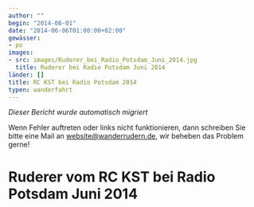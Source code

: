 ```yaml
---
author: ""
begin: "2014-06-01"
date: "2014-06-06T01:00:00+02:00"
gewässer:
- po
images:
- src: images/Ruderer_bei_Radio_Potsdam_Juni_2014.jpg
  title: Ruderer bei Radio Potsdam Juni 2014
länder: []
title: RC KST bei Radio Potsdam 2014
typen: wanderfahrt
---
```



*Dieser Bericht wurde automatisch migriert*

Wenn Fehler auftreten oder links nicht funktionieren, dann schreiben Sie bitte eine Mail an website@wanderrudern.de, wir beheben das Problem gerne!



# Ruderer vom RC KST bei Radio Potsdam Juni 2014


